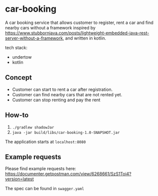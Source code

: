 # car-booking

A car booking service that allows customer to register, rent a car and find nearby cars without a framework
inspired by https://www.stubbornjava.com/posts/lightweight-embedded-java-rest-server-without-a-framework,
and written in kotlin.

tech stack:
- undertow
- kotlin

## Concept
- Customer can start to rent a car after registration. 
- Customer can find nearby cars that are not rented yet.
- Customer can stop renting and pay the rent 

## How-to
1. `./gradlew shadowJar`
2. `java -jar build/libs/car-booking-1.0-SNAPSHOT.jar`

The application starts at `localhost:8080` 

##  Example requests
Please find example requests here:
https://documenter.getpostman.com/view/6268661/SzS1Toi4?version=latest

The spec can be found in `swagger.yaml`
